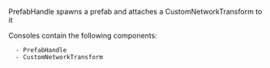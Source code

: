 PrefabHandle spawns a prefab and attaches a CustomNetworkTransform to it

Consoles contain the following components:
```
  - PrefabHandle
  - CustomNetworkTransform
```
